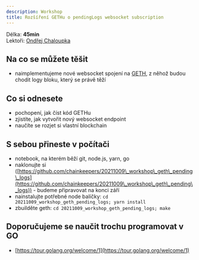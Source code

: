 ```yaml
---
description: Workshop
title: Rozšíření GETHu o pendingLogs websocket subscription
---
```


Délka: **45min**\
Lektoři: [Ondřej Chaloupka](../../prednasejici.md#ondrej-chaloupka)

## Na co se můžete těšit

* naimplementujeme nové websocket spojení na [GETH](https://geth.ethereum.org/), z něhož budou chodit logy bloku, který se právě těží

## Co si odnesete

* pochopení, jak číst kód GETHu
* zjistíte, jak vytvořit nový websocket endpoint
* naučíte se rozjet si vlastní blockchain

## S sebou přineste v počítači

* notebook, na kterém běží git, node.js, yarn, go
* naklonujte si ([https://github.com/chainkeepers/20211009\_workshop\_geth\_pending\_logs](https://github.com/chainkeepers/20211009\_workshop\_geth\_pending\_logs)) - budeme připravovat na konci září
* nainstalujte potřebné node balíčky: `cd 20211009_workshop_geth_pending_logs; yarn install`
* zbuilděte geth: `cd 20211009_workshop_geth_pending_logs; make`

## Doporučujeme se naučit trochu programovat v GO

* [https://tour.golang.org/welcome/1](https://tour.golang.org/welcome/1)
